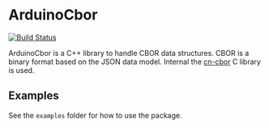# ArduinoCbor

[![Build Status](https://travis-ci.org/bergos/ArduinoCbor.svg?branch=master)](https://travis-ci.org/bergos/ArduinoCbor)

ArduinoCbor is a C++ library to handle CBOR data structures.
CBOR is a binary format based on the JSON data model.
Internal the [cn-cbor](https://github.com/cabo/cn-cbor) C library is used.

## Examples

See the `examples` folder for how to use the package. 
